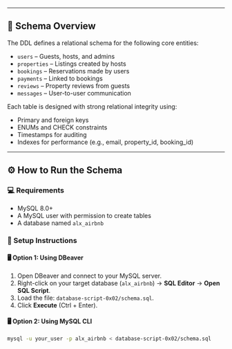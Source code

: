 
---

## 🧱 Schema Overview

The DDL defines a relational schema for the following core entities:

- `users` – Guests, hosts, and admins
- `properties` – Listings created by hosts
- `bookings` – Reservations made by users
- `payments` – Linked to bookings
- `reviews` – Property reviews from guests
- `messages` – User-to-user communication

Each table is designed with strong relational integrity using:
- Primary and foreign keys
- ENUMs and CHECK constraints
- Timestamps for auditing
- Indexes for performance (e.g., email, property_id, booking_id)

---

## ⚙️ How to Run the Schema

### 💻 Requirements
- MySQL 8.0+
- A MySQL user with permission to create tables
- A database named `alx_airbnb`

### 🔧 Setup Instructions

#### 🖥 Option 1: Using DBeaver
1. Open DBeaver and connect to your MySQL server.
2. Right-click on your target database (`alx_airbnb`) → **SQL Editor** → **Open SQL Script**.
3. Load the file: `database-script-0x02/schema.sql`.
4. Click **Execute** (Ctrl + Enter).

#### 🖥 Option 2: Using MySQL CLI
```bash
mysql -u your_user -p alx_airbnb < database-script-0x02/schema.sql
